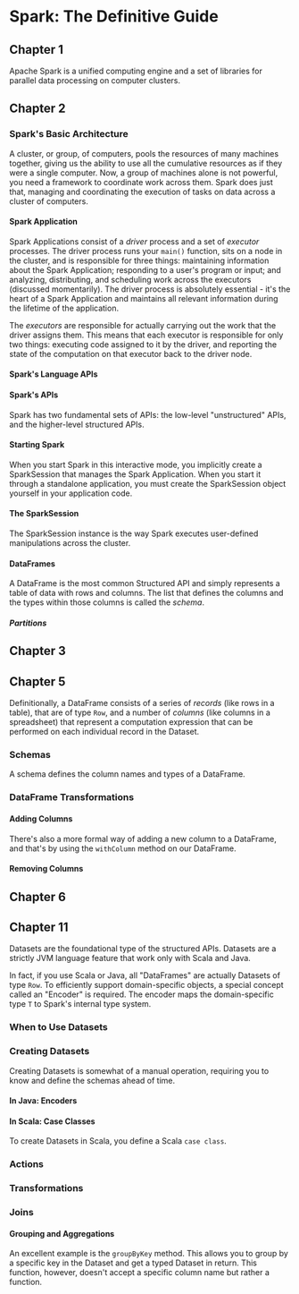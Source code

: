 # Spark: The Definitive Guide

## Chapter 1

Apache Spark is a unified computing engine and a set of libraries for parallel data processing on computer clusters.

## Chapter 2

### Spark's Basic Architecture

A cluster, or group, of computers, pools the resources of many machines together, giving us the ability to use all the cumulative resources as if they were a single computer.
Now, a group of machines alone is not powerful, you need a framework to coordinate work across them.
Spark does just that, managing and coordinating the execution of tasks on data across a cluster of computers.

#### Spark Application

Spark Applications consist of a *driver* process and a set of *executor* processes.
The driver process runs your `main()` function, sits on a node in the cluster, and is responsible for three things: maintaining information about the Spark Application; responding to a user's program or input; and analyzing, distributing, and scheduling work across the executors (discussed momentarily).
The driver process is absolutely essential - it's the heart of a Spark Application and maintains all relevant information during the lifetime of the application.

The *executors* are responsible for actually carrying out the work that the driver assigns them.
This means that each executor is responsible for only two things: executing code assigned to it by the driver, and reporting the state of the computation on that executor back to the driver node.

#### Spark's Language APIs

#### Spark's APIs

Spark has two fundamental sets of APIs: the low-level "unstructured" APIs, and the higher-level structured APIs.

#### Starting Spark

When you start Spark in this interactive mode, you implicitly create a SparkSession that manages the Spark Application.
When you start it through a standalone application, you must create the SparkSession object yourself in your application code.

#### The SparkSession

The SparkSession instance is the way Spark executes user-defined manipulations across the cluster.

#### DataFrames

A DataFrame is the most common Structured API and simply represents a table of data with rows and columns.
The list that defines the columns and the types within those columns is called the *schema*.

##### Partitions

## Chapter 3

## Chapter 5

Definitionally, a DataFrame consists of a series of *records* (like rows in a table), that are of type `Row`, and a number of *columns* (like columns in a spreadsheet) that represent a computation expression that can be performed on each individual record in the Dataset.

### Schemas

A schema defines the column names and types of a DataFrame.

### DataFrame Transformations

#### Adding Columns

There's also a more formal way of adding a new column to a DataFrame, and that's by using the `withColumn` method on our DataFrame.

#### Removing Columns

## Chapter 6

## Chapter 11

Datasets are the foundational type of the structured APIs.
Datasets are a strictly JVM language feature that work only with Scala and Java.

In fact, if you use Scala or Java, all "DataFrames" are actually Datasets of type `Row`.
To efficiently support domain-specific objects, a special concept called an "Encoder" is required.
The encoder maps the domain-specific type `T` to Spark's internal type system.

### When to Use Datasets

### Creating Datasets

Creating Datasets is somewhat of a manual operation, requiring you to know and define the schemas ahead of time.

#### In Java: Encoders

#### In Scala: Case Classes

To create Datasets in Scala, you define a Scala `case class`.

### Actions

### Transformations

### Joins

#### Grouping and Aggregations

An excellent example is the `groupByKey` method.
This allows you to group by a specific key in the Dataset and get a typed Dataset in return.
This function, however, doesn't accept a specific column name but rather a function.
